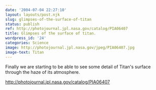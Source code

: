 ```yaml
---
date: '2004-07-04 22:27:10'
layout: layouts/post.njk
slug: glimpses-of-the-surface-of-titan
status: publish
ref: http://photojournal.jpl.nasa.gov/catalog/PIA06407
title: Glimpses of the surface of titan.
wordpress_id: '24'
categories: Science
image: http://photojournal.jpl.nasa.gov/jpeg/PIA06407.jpg
image-text: Titan
---
```


Finally we are starting to be able to see some detail of Titan's surface through the haze of its atmosphere.

[
  http://photojournal.jpl.nasa.gov/catalog/PIA06407
](http://photojournal.jpl.nasa.gov/catalog/PIA06407)

